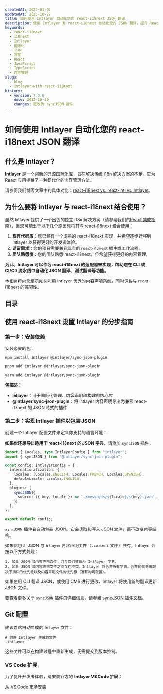 ```yaml
---
createdAt: 2025-01-02
updatedAt: 2025-10-29
title: 如何使用 Intlayer 自动化您的 react-i18next JSON 翻译
description: 使用 Intlayer 和 react-i18next 自动化您的 JSON 翻译，提升 React 应用的国际化体验。
keywords:
  - react-i18next
  - i18next
  - Intlayer
  - 国际化
  - i18n
  - 博客
  - React
  - JavaScript
  - TypeScript
  - 内容管理
slugs:
  - blog
  - intlayer-with-react-i18next
history:
  - version: 7.0.0
    date: 2025-10-29
    changes: 更改为 syncJSON 插件
---
```


# 如何使用 Intlayer 自动化您的 react-i18next JSON 翻译

## 什么是 Intlayer？

**Intlayer** 是一个创新的开源国际化库，旨在解决传统 i18n 解决方案的不足。它为 React 应用提供了一种现代化的内容管理方法。

请参阅我们博客文章中的具体对比：[react-i18next vs. react-intl vs. Intlayer](https://github.com/aymericzip/intlayer/blob/main/docs/blog/zh/react-i18next_vs_react-intl_vs_intlayer.md)。

## 为什么要将 Intlayer 与 react-i18next 结合使用？

虽然 Intlayer 提供了一个出色的独立 i18n 解决方案（请参阅我们的[React 集成指南](https://github.com/aymericzip/intlayer/blob/main/docs/docs/zh/intlayer_with_vite+react.md)），但您可能出于以下几个原因想将其与 react-i18next 结合使用：

1. **现有代码库**：您已经有一个成熟的 react-i18next 实现，并希望逐步迁移到 Intlayer 以获得更好的开发者体验。
2. **遗留需求**：您的项目需要兼容现有的 react-i18next 插件或工作流程。
3. **团队熟悉度**：您的团队熟悉 react-i18next，但希望获得更好的内容管理。

**为此，Intlayer 可以作为 react-i18next 的适配器来实现，帮助您在 CLI 或 CI/CD 流水线中自动化 JSON 翻译、测试翻译等功能。**

本指南将向您展示如何利用 Intlayer 优秀的内容声明系统，同时保持与 react-i18next 的兼容性。

## 目录

<TOC/>

## 使用 react-i18next 设置 Intlayer 的分步指南

### 第一步：安装依赖

安装必要的包：

```bash packageManager="npm"
npm install intlayer @intlayer/sync-json-plugin
```

```bash packageManager="pnpm"
pnpm add intlayer @intlayer/sync-json-plugin
```

```bash packageManager="yarn"
yarn add intlayer @intlayer/sync-json-plugin
```

**包描述：**

- **intlayer**：用于国际化管理、内容声明和构建的核心库
- **@intlayer/sync-json-plugin**：将 Intlayer 内容声明导出为兼容 react-i18next 的 JSON 格式的插件

### 第二步：实现 Intlayer 插件以包装 JSON

创建一个 Intlayer 配置文件来定义你支持的语言环境：

**如果你还想导出适用于 react-i18next 的 JSON 字典**，请添加 `syncJSON` 插件：

```typescript fileName="intlayer.config.ts"
import { Locales, type IntlayerConfig } from "intlayer";
import { syncJSON } from "@intlayer/sync-json-plugin";

const config: IntlayerConfig = {
  internationalization: {
    locales: [Locales.ENGLISH, Locales.FRENCH, Locales.SPANISH],
    defaultLocale: Locales.ENGLISH,
  },
  plugins: [
    syncJSON({
      source: ({ key, locale }) => `./messages/${locale}/${key}.json`,
    }),
  ],
};

export default config;
```

`syncJSON` 插件会自动包装 JSON。它会读取和写入 JSON 文件，而不改变内容结构。

如果你想让 JSON 与 intlayer 内容声明文件（`.content` 文件）共存，Intlayer 会按以下方式处理：

    1. 加载 JSON 和内容声明文件，并将它们转换为 Intlayer 字典。
    2. 如果 JSON 和内容声明文件之间存在冲突，Intlayer 将合并所有字典。合并的优先级取决于插件的优先级以及内容声明文件的优先级（所有均可配置）。

如果使用 CLI 翻译 JSON，或使用 CMS 进行更改，Intlayer 将使用新的翻译更新 JSON 文件。

要查看更多关于 `syncJSON` 插件的详细信息，请参阅 [syncJSON 插件文档](https://github.com/aymericzip/intlayer/blob/main/docs/docs/zh/plugins/sync-json.md)。

## Git 配置

建议忽略自动生成的 Intlayer 文件：

```plaintext fileName=".gitignore"
# 忽略 Intlayer 生成的文件
.intlayer
```

这些文件可以在构建过程中重新生成，无需提交到版本控制。

### VS Code 扩展

为了提升开发者体验，请安装官方的 **Intlayer VS Code 扩展**：

[从 VS Code 市场安装](https://marketplace.visualstudio.com/items?itemName=intlayer.intlayer-vs-code-extension)
